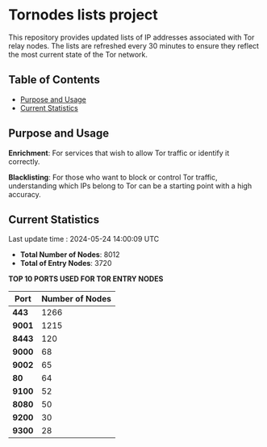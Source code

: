 # Tornodes lists project

This repository provides updated lists of IP addresses associated with Tor relay nodes. The lists are refreshed every 30 minutes to ensure they reflect the most current state of the Tor network.

## Table of Contents

- [Purpose and Usage](#purpose-and-usage)
- [Current Statistics](#current-statistics)


## Purpose and Usage

**Enrichment**: For services that wish to allow Tor traffic or identify it correctly.

**Blacklisting**: For those who want to block or control Tor traffic, understanding which IPs belong to Tor can be a starting point with a high accuracy.

## Current Statistics

Last update time : 2024-05-24 14:00:09 UTC

- **Total Number of Nodes**: 8012
- **Total of Entry Nodes**: 3720

**TOP 10 PORTS USED FOR TOR ENTRY NODES**

| **Port** | **Number of Nodes** |
|------|-----------------|
| **443**   | 1266  |
| **9001**   | 1215  |
| **8443**   | 120  |
| **9000**   | 68  |
| **9002**   | 65  |
| **80**   | 64  |
| **9100**   | 52  |
| **8080**   | 50  |
| **9200**   | 30  |
| **9300**   | 28  |

